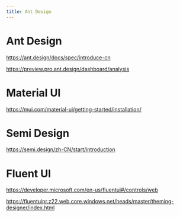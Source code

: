 ```yaml
---
title: Ant Design
---
```


# Ant Design

https://ant.design/docs/spec/introduce-cn

https://preview.pro.ant.design/dashboard/analysis

<div class="mt-[24px]" />

# Material UI

https://mui.com/material-ui/getting-started/installation/

<div class="mt-[24px]" />

# Semi Design

https://semi.design/zh-CN/start/introduction

<div class="mt-[24px]" />

# Fluent UI

https://developer.microsoft.com/en-us/fluentui#/controls/web

https://fluentuipr.z22.web.core.windows.net/heads/master/theming-designer/index.html

<!--
接下来给大家介绍几个 UI 组件库，前三个组件库目前在业内使用比较多的。

第一个就是国内使用最多的组件库 - Ant Design，遵照的是蚂蚁的设计风格，同样也有 vue 或者是 angular 版本的，而且它有一套现成的管理控制端的 demo - ant design pro;

第二个就是遵照 google 的设计风格的 React 组件库，Material UI，它和 Ant Design 在某些组件上的使用方式有些不同（主要是思维方式的不同），而且它的文档是英文的，国外项目会用的比较多；

第三个是 Semi Design，它来自于字节跳动，由抖音团队维护，目前 github star 是将近 7000；

第四个是 Fluent UI，它是来自于微软，其主题风格与 Word/Excel 等相似，下面的链接是它部分风格；

这四个组件库都配套有设计资源，比如 Figma 或 sketch 设计工具的组件库，可以帮助设计人员直接使用对应组件进行页面设计。
-->
